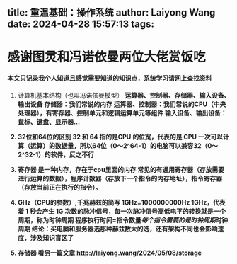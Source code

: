 title: 重温基础：操作系统
author: Laiyong Wang
date: 2024-04-28 15:57:13
tags:
---
# 感谢图灵和冯诺依曼两位大佬赏饭吃
#### 本文只记录我个人知道且感觉需要知道的知识点，系统学习请网上查找资料

1. 计算机基本结构（也叫冯诺依曼模型）
	<b>运算器、控制器、存储器、输入设备、输出设备<b>
    存储器：我们常说的内存
    运算器、控制器：我们常说的CPU（中央处理器），有寄存器、控制单元和逻辑运算单元等组件
    输入设备、输出设备：鼠标、键盘、显示器...
    
2. 32位和64位的区别
	32 和 64 指的是CPU 的位宽，代表的是 CPU 一次可以计算（运算）的数据量，所以64位（0～2^64-1）的电脑可以兼容32（0～2^32-1）的软件，反之不行

3. 寄存器
	是一种内存，存在于cpu里面的内存
    常见的有通用寄存器（存放需要进行运算的数据），程序计数器（存放下一个指令的内存地址），指令寄存器（存放当前正在执行的指令）。
    
4. GHz（CPU的参数）,千兆赫兹的简写
	1GHz=1000000000Hz
	1GHz，代表着 1 秒会产生 1G 次数的脉冲信号，每一次脉冲信号高低电平的转换就是一个周期，称为时钟周期
    程序执行时间=指令数量*每个指令需要的是时钟周期*时钟周期
    结论：买电脑和服务器选那种赫兹数大的选，还有架构不同也会影响速度，涉及知识盲区了
    
5. 存储器
  看另一篇文章
  http://laiyong.wang/2024/05/08/storage